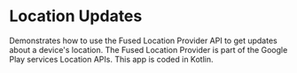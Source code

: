 Location Updates
================

Demonstrates how to use the Fused Location Provider API to get updates about a
device's location. The Fused Location Provider is part of the Google Play
services Location APIs.
This app is coded in Kotlin.



